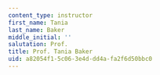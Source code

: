 ```yaml
---
content_type: instructor
first_name: Tania
last_name: Baker
middle_initial: ''
salutation: Prof.
title: Prof. Tania Baker
uid: a82054f1-5c06-3e4d-dd4a-fa2f6d50bbc0
---
```

